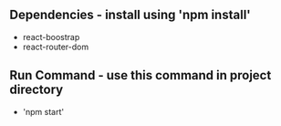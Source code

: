 ## Dependencies - install using 'npm install' ##
 - react-boostrap
 - react-router-dom

## Run Command - use this command in project directory ##
 - 'npm start'
